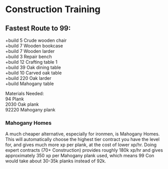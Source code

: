 # Construction Training

## Fastest Route to 99:

+build 5 Crude wooden chair  
+build 7 Wooden bookcase  
+build 7 Wooden larder  
+build 3 Repair bench  
+build 12 Crafting table 1  
+build 39 Oak dining table  
+build 10 Carved oak table  
+build 220 Oak larder  
+build Mahogany table

Materials Needed:   
94 Plank  
2030 Oak plank  
92220 Mahogany plank

### Mahogany Homes

A much cheaper alternative, especially for ironmen, is Mahogany Homes. This will automatically choose the highest tier contract you have the level for, and gives much more xp per plank, at the cost of lower xp/hr. Doing expert contracts \(70+ Construction\) provides roughly 180k xp/hr and gives approximately 350 xp per Mahogany plank used, which means 99 Con would take about 30-35k planks instead of 92k.

